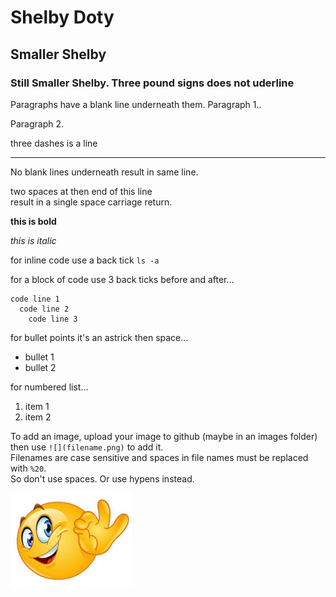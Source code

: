 # Shelby Doty

## Smaller Shelby

### Still Smaller Shelby. Three pound signs does not uderline

Paragraphs have a blank line underneath them. Paragraph 1..

Paragraph 2.

three dashes is a line

---

No blank lines underneath
result in same line.

two spaces at then end of this line  
result in a single space carriage return.


**this is bold**

*this is italic*

for inline code use a back tick `ls -a`

for a block of code use 3 back ticks before and after...
```
code line 1
  code line 2
    code line 3
```


for bullet points it's an astrick then space...

* bullet 1
* bullet 2

for numbered list...

1. item 1
2. item 2

To add an image, upload your image to github (maybe in an images folder) then use `![](filename.png)` to add it.  
Filenames are case sensitive and spaces in file names must be replaced with `%20`.  
So don't use spaces. Or use hypens instead.

![](images/OK.PNG)
